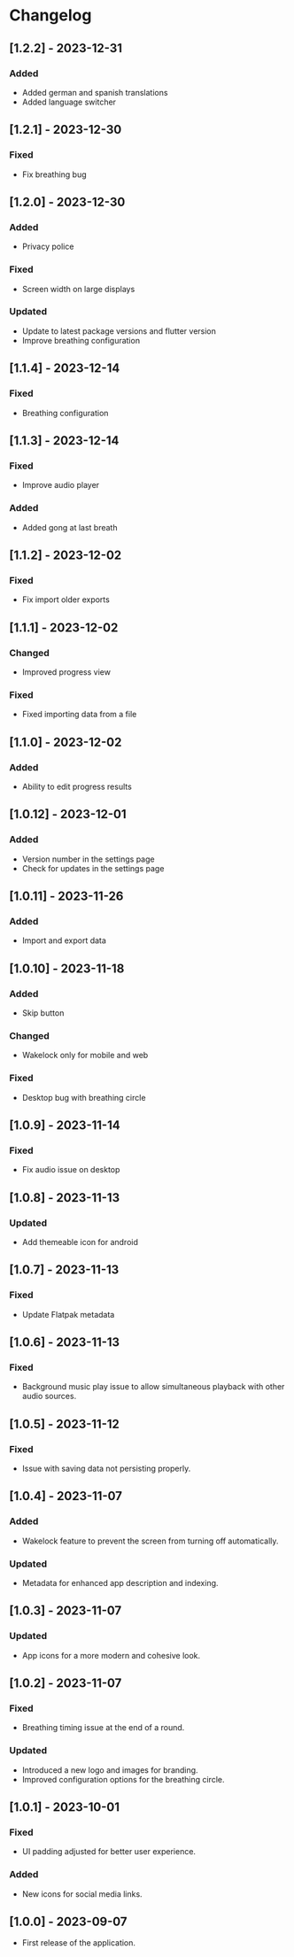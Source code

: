 # Changelog
## [1.2.2] - 2023-12-31
### Added
- Added german and spanish translations
- Added language switcher

## [1.2.1] - 2023-12-30
### Fixed
- Fix breathing bug

## [1.2.0] - 2023-12-30
### Added
- Privacy police
### Fixed
- Screen width on large displays
### Updated
- Update to latest package versions and flutter version
- Improve breathing configuration

## [1.1.4] - 2023-12-14
### Fixed
- Breathing configuration

## [1.1.3] - 2023-12-14
### Fixed
- Improve audio player
### Added
- Added gong at last breath

## [1.1.2] - 2023-12-02
### Fixed
- Fix import older exports

## [1.1.1] - 2023-12-02
### Changed
- Improved progress view
### Fixed
- Fixed importing data from a file

## [1.1.0] - 2023-12-02
### Added
- Ability to edit progress results

## [1.0.12] - 2023-12-01
### Added
- Version number in the settings page
- Check for updates in the settings page

## [1.0.11] - 2023-11-26
### Added
- Import and export data

## [1.0.10] - 2023-11-18
### Added
- Skip button
### Changed
- Wakelock only for mobile and web
### Fixed
- Desktop bug with breathing circle

## [1.0.9] - 2023-11-14
### Fixed
- Fix audio issue on desktop

## [1.0.8] - 2023-11-13
### Updated
- Add themeable icon for android

## [1.0.7] - 2023-11-13
### Fixed
- Update Flatpak metadata

## [1.0.6] - 2023-11-13
### Fixed
- Background music play issue to allow simultaneous playback with other audio sources.

## [1.0.5] - 2023-11-12
### Fixed
- Issue with saving data not persisting properly.

## [1.0.4] - 2023-11-07
### Added
- Wakelock feature to prevent the screen from turning off automatically.
### Updated
- Metadata for enhanced app description and indexing.

## [1.0.3] - 2023-11-07
### Updated
- App icons for a more modern and cohesive look.

## [1.0.2] - 2023-11-07
### Fixed
- Breathing timing issue at the end of a round.
### Updated
- Introduced a new logo and images for branding.
- Improved configuration options for the breathing circle.

## [1.0.1] - 2023-10-01
### Fixed
- UI padding adjusted for better user experience.
### Added
- New icons for social media links.

## [1.0.0] - 2023-09-07
- First release of the application.
